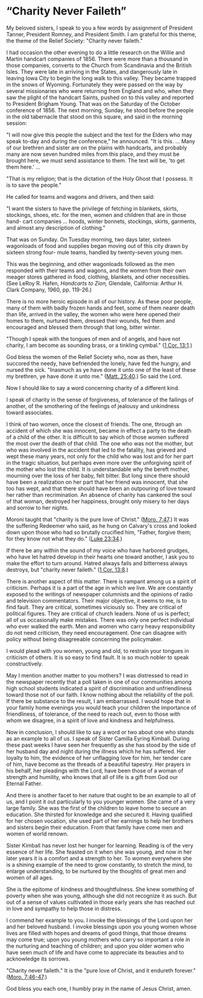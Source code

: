 # “Charity Never Faileth”

My beloved sisters, I speak to you a few words by assignment of President
Tanner, President Romney, and President Smith. I am grateful for this theme,
the theme of the Relief Society: "Charity never faileth."

I had occasion the other evening to do a little research on the Willie and
Martin handcart companies of 1856. There were more than a thousand in those
companies, converts to the Church from Scandinavia and the British Isles. They
were late in arriving in the States, and dangerously late in leaving Iowa City
to begin the long walk to this valley. They became trapped in the snows of
Wyoming. Fortunately they were passed on the way by several missionaries who
were returning from England and who, when they saw the plight of the handcart
Saints, pushed on to this valley and reported to President Brigham Young. That
was on the Saturday of the October conference of 1856. The next morning,
Sunday, he stood before the people in the old tabernacle that stood on this
square, and said in the morning session:

"I will now give this people the subject and the text for the Elders who may
speak to-day and during the conference," he announced. "It is this. ... Many of
our brethren and sister are on the plains with handcarts, and probably many
are now seven hundred miles from this place, and they must be brought here, we
must send assistance to them. The text will be, 'to get them here.' ...

"That is my religion; that is the dictation of the Holy Ghost that I possess.
It is to save the people."

He called for teams and wagons and drivers, and then said:

"I want the sisters to have the privilege of fetching in blankets, skirts,
stockings, shoes, etc. for the men, women and children that are in those hand-
cart companies ... hoods, winter bonnets, stockings, skirts, garments, and
almost any description of clothing."

That was on Sunday. On Tuesday morning, two days later, sixteen wagonloads of
food and supplies began moving out of this city drawn by sixteen strong four-
mule teams, handled by twenty-seven young men.

This was the beginning, and other wagonloads followed as the men responded
with their teams and wagons, and the women from their own meager stores
gathered in food, clothing, blankets, and other necessities. (See LeRoy R.
Hafen, _Handcarts to Zion,_ Glendale, California: Arthur H. Clark Company,
1960, pp. 119-26.)

There is no more heroic episode in all of our history. As these poor people,
many of them with badly frozen hands and feet, some of them nearer death than
life, arrived in the valley, the women who were here opened their homes to
them, nurtured them, dressed their wounds, fed them and encouraged and blessed
them through that long, bitter winter.

"Though I speak with the tongues of men and of angels, and have not charity, I
am become as sounding brass, or a tinkling cymbal." ([1 Cor.
13:1](https://www.lds.org/scriptures/nt/1-cor/13.1?lang=eng#0).)

God bless the women of the Relief Society who, now as then, have succored the
needy, have befriended the lonely, have fed the hungry, and nursed the sick.
"Inasmuch as ye have done it unto one of the least of these my brethren, ye
have done it unto me." ([Matt.
25:40](https://www.lds.org/scriptures/nt/matt/25.40?lang=eng#39).) So said the
Lord.

Now I should like to say a word concerning charity of a different kind.

I speak of charity in the sense of forgiveness, of tolerance of the failings
of another, of the smothering of the feelings of jealousy and unkindness
toward associates.

I think of two women, once the closest of friends. The one, through an
accident of which she was innocent, became in effect a party to the death of a
child of the other. It is difficult to say which of those women suffered the
most over the death of that child. The one who was not the mother, but who was
involved in the accident that led to the fatality, has grieved and wept these
many years, not only for the child who was lost and for her part in the tragic
situation, but perhaps even more over the unforgiving spirit of the mother who
lost the child. It is understandable why the bereft mother, mourning over the
loss of her baby, felt bitter. But long since there should have been a
realization on her part that her friend was innocent, that she too has wept,
and that there should have been an outpouring of love toward her rather than
recrimination. An absence of charity has cankered the soul of that woman,
destroyed her happiness, brought only misery to her days and sorrow to her
nights.

Moroni taught that "charity is the pure love of Christ." ([Moro.
7:47](https://www.lds.org/scriptures/bofm/moro/7.47?lang=eng#46).) It was the
suffering Redeemer who said, as he hung on Calvary's cross and looked down
upon those who had so brutally crucified him, "Father, forgive them; for they
know not what they do." ([Luke
23:34](https://www.lds.org/scriptures/nt/luke/23.34?lang=eng#33).)

If there be any within the sound of my voice who have harbored grudges, who
have let hatred develop in their hearts one toward another, I ask you to make
the effort to turn around. Hatred always fails and bitterness always destroys,
but "charity never faileth." ([1 Cor.
13:8](https://www.lds.org/scriptures/nt/1-cor/13.8?lang=eng#7).)

There is another aspect of this matter. There is rampant among us a spirit of
criticism. Perhaps it is a part of the age in which we live. We are constantly
exposed to the writings of newspaper columnists and the opinions of radio and
television commentators. Their major objective, it seems to me, is to find
fault. They are critical, sometimes viciously so. They are critical of
political figures. They are critical of church leaders. None of us is perfect;
all of us occasionally make mistakes. There was only one perfect individual
who ever walked the earth. Men and women who carry heavy responsibility do not
need criticism, they need encouragement. One can disagree with policy without
being disagreeable concerning the policymaker.

I would plead with you women, young and old, to restrain your tongues in
criticism of others. It is so easy to find fault. It is so much nobler to
speak constructively.

May I mention another matter to you mothers? I was distressed to read in the
newspaper recently that a poll taken in one of our communities among high
school students indicated a spirit of discrimination and unfriendliness toward
those not of our faith. I know nothing about the reliability of the poll. If
there be substance to the result, I am embarrassed. I would hope that in your
family home evenings you would teach your children the importance of
friendliness, of tolerance, of the need to reach out, even to those with whom
we disagree, in a spirit of love and kindness and helpfulness.

Now in conclusion, I should like to say a word or two about one who stands as
an example to all of us. I speak of Sister Camilla Eyring Kimball. During
these past weeks I have seen her frequently as she has stood by the side of
her husband day and night during the illness which he has suffered. Her
loyalty to him, the evidence of her unflagging love for him, her tender care
of him, have become as the threads of a beautiful tapestry. Her prayers in his
behalf, her pleadings with the Lord, have been those of a woman of strength
and humility, who knows that all of life is a gift from God our Eternal
Father.

And there is another facet to her nature that ought to be an example to all of
us, and I point it out particularly to you younger women. She came of a very
large family. She was the first of the children to leave home to secure an
education. She thirsted for knowledge and she secured it. Having qualified for
her chosen vocation, she used part of her earnings to help her brothers and
sisters begin their education. From that family have come men and women of
world renown.

Sister Kimball has never lost her hunger for learning. Reading is of the very
essence of her life. She feasted on it when she was young, and now in her
later years it is a comfort and a strength to her. To women everywhere she is
a shining example of the need to grow constantly, to stretch the mind, to
enlarge understanding, to be nurtured by the thoughts of great men and women
of all ages.

She is the epitome of kindness and thoughtfulness. She knew something of
poverty when she was young, although she did not recognize it as such. But out
of a sense of values cultivated in those early years she has reached out in
love and sympathy to help those in distress.

I commend her example to you. I invoke the blessings of the Lord upon her and
her beloved husband. I invoke blessings upon you young women whose lives are
filled with hopes and dreams of good things, that those dreams may come true;
upon you young mothers who carry so important a role in the nurturing and
teaching of children; and upon you older women who have seen much of life and
have come to appreciate its beauties and to acknowledge its sorrows.

"Charity never faileth." It is the "pure love of Christ, and it endureth
forever." ([Moro.
7:46-47](https://www.lds.org/scriptures/bofm/moro/7.46-47?lang=eng#45).)

God bless you each one, I humbly pray in the name of Jesus Christ, amen.

